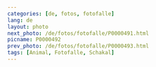 ```yaml
---
categories: [de, fotos, fotofalle]
lang: de
layout: photo
next_photo: /de/fotos/fotofalle/P0000491.html
picname: P0000492
prev_photo: /de/fotos/fotofalle/P0000493.html
tags: [Animal, Fotofalle, Schakal]
---
```

